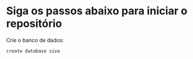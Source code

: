 # Siga os passos abaixo para iniciar o repositório


Crie o banco de dados:

```sh
create database siva
```
